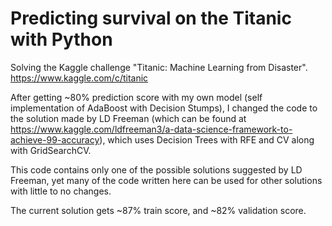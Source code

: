 # Predicting survival on the Titanic with Python

Solving the Kaggle challenge "Titanic: Machine Learning from Disaster".
https://www.kaggle.com/c/titanic

After getting ~80% prediction score with my own model (self implementation of AdaBoost with
Decision Stumps), I changed the code to the solution made by LD Freeman (which can be found at
https://www.kaggle.com/ldfreeman3/a-data-science-framework-to-achieve-99-accuracy), which uses
Decision Trees with RFE and CV along with GridSearchCV.

This code contains only one of the possible solutions suggested by LD Freeman, yet many of the code
written here can be used for other solutions with little to no changes.

The current solution gets ~87% train score, and ~82% validation score.